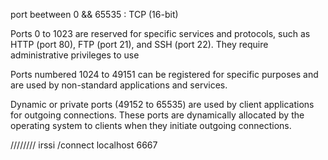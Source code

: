port beetween 0 && 65535 : TCP (16-bit)

Ports 0 to 1023 are reserved for specific services and protocols, such as HTTP (port 80), FTP (port 21), and SSH (port 22). They require administrative privileges to use

Ports numbered 1024 to 49151 can be registered for specific purposes and are used by non-standard applications and services.

Dynamic or private ports (49152 to 65535) are used by client applications for outgoing connections. These ports are dynamically allocated by the operating system to clients when they initiate outgoing connections.

////////
irssi
/connect localhost 6667